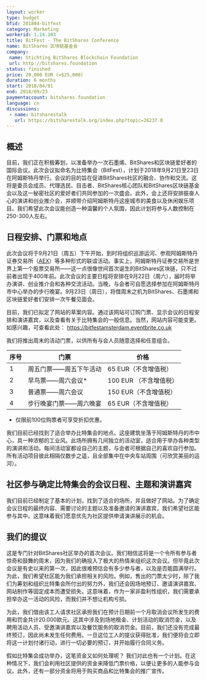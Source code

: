```yaml
---
layout: worker
type: budget
bfid: 201804-bitfest
category: Marketing
workerid: 1.14.103
title: BitFest - The BitShares Conference
name: BitShares 区块链基金会
company:
 name: Stichting BitShares Blockchain Foundation
 url: http://bitshares.foundation
status: finished
price: 20,000 EUR (=$25,000)
duration: 6 months
start: 2018/04/01
end: 2018/09/23
paymentaccount: bitshares.foundation
language: cn
discussions:
 - name: bitsharestalk
   url: https://bitsharestalk.org/index.php?topic=26237.0
---
```


## 概述
目前，我们正在积极筹划，以准备举办一次石墨烯、BitShares和区块链爱好者的国际会议。此次会议拟命名为比特集会（BitFest），计划于2018年9月21日至23日在阿姆斯特丹举行。会议的目的旨在促进BitShares社区的融合、协作和交流。这将是委员会成员、代理选民、目击者、BitShares核心团队和BitShares区块链基金会以及这一秘密社区的爱好者们共同参加的一次盛会。此外，会上还将安排振奋人心的演讲和创业推介会，并顺带介绍阿姆斯特丹这座城市的美食以及休闲娱乐项目。我们希望此次会议能创造一种温馨的个人氛围，因此计划将参与人数控制在250-300人左右。

## 日程安排、门票和地点
此次会议将于9月21日（周五）下午开始，到时将组织巡游运河、参观阿姆斯特丹证券交易所（[AEX](https://www.aex.nl/amsterdam-exchange-experience)）等多种形式的联谊活动。事实上，阿姆斯特丹证券交易所是世界上第一个股票交易所——这一点很像世间首次诞生的BitShares区块链，只不过前者出现于400年前。此次会议的主要日程将安排在9月22日（周六），届时将举办演讲、创业推介会和各种交流活动。当晚，与会者可自愿选择参加在阿姆斯特丹市中心举办的步行晚宴。9月23日（周日），将借周末之机为BitShares、石墨烯和区块链爱好者们安排一次午餐见面会。

目前，我们已拟定了网站的草案内容。通过该网站可订购门票、显示会议的日程安排和演讲嘉宾，以及查看有关于比特集会的一般信息。当然，网站内容可能变更。如感兴趣，可查看此处： https://bitfestamsterdam.eventbrite.co.uk

我们将推出周末的活动门票，以供所有与会人员随意选择和任意组合。

 | 序号 | 门票 | 价格 |
 | --- | ------ | ----- |
 | 1   | 周五门票——周五下午活动 | 65 EUR（不含增值税）|
 | 2 | 早鸟票——周六会议*  | 100 EUR （不含增值税）| 
 | 3 | 普通票——周六会议  | 150 EUR（不含增值税）|
 | 4 | 步行晚宴门票——周六晚宴 | 65 EUR（不含增值税）|

* 仅限前100位购票者可享受折扣优惠。

我们目前已经找到了适合举办比特集会的地点。这座建筑坐落于阿姆斯特丹的市中心，具一种浓郁的工业风。此场所拥有几间独立的活动室，适合用于举办各种类型的演讲和活动。每间活动室都设自己的主题，与会者可根据自己的喜欢自行参加。所有活动项目彼此相隔仅数步之遥，且全部集中在中央车站周围（可欣赏美丽的运河）。

## 社区参与确定比特集会的会议日程、主题和演讲嘉宾
我们目前已经制定了基本的计划，找到了适合的场所，并且做好了网站。为了确定会议日程的最终内容、需要讨论的主题以及准备邀请的演讲嘉宾，我们希望社区能参与其中。这意味着我们愿意优先为社区提供申请演讲展示的机会。

## 我们的提议
这是专门针对BitShares社区举办的首次会议。我们相信这将是一个令所有参与者惊奇和鼓舞的周末，因为我们的确投入了极大的热情来组织这次会议。但毕竟此次会议是有史以来的第一次，因此很难预估会有多少参与者，以及是否能圆满举行。为此，我们希望社区能为我们承担相关的风险。例如，售出的门票太少时，除了我们为筹划和组织比特集会所付出的努力外，我们还会因场地预订、邀请演讲嘉宾、网站制作等固定成本而遭受损失。这意味着，作为一家非盈利性组织，我们需要承担举办这一活动的风险，而我们并不想让机构亏损。

为此，我们借由该工人请求社区承担我们在预计日期前一个月取消会议所发生的费用和罚金共计20.000欧元。这其中涉及到场地租金、计划活动的取消罚金，以及聘用活动人员、受邀演讲嘉宾以及餐饮服务的取消罚金。目前，我们还没有完成最终预订，因此尚未发生任何费用。一旦这位工人的提议获得批准，我们便将会立即将这一计划付诸行动，进行一切必要的预订，并开始履行合同义务。

假如比特集会成功举办，这笔资金又如何处理呢？ 我们对此也有一个计划。在这种情况下，我们会利用社区提供的资金来降低门票价格，以便让更多的人能参与会议。此外，还有一部分资金将用于购买商品和比特集会的推广宣传。
